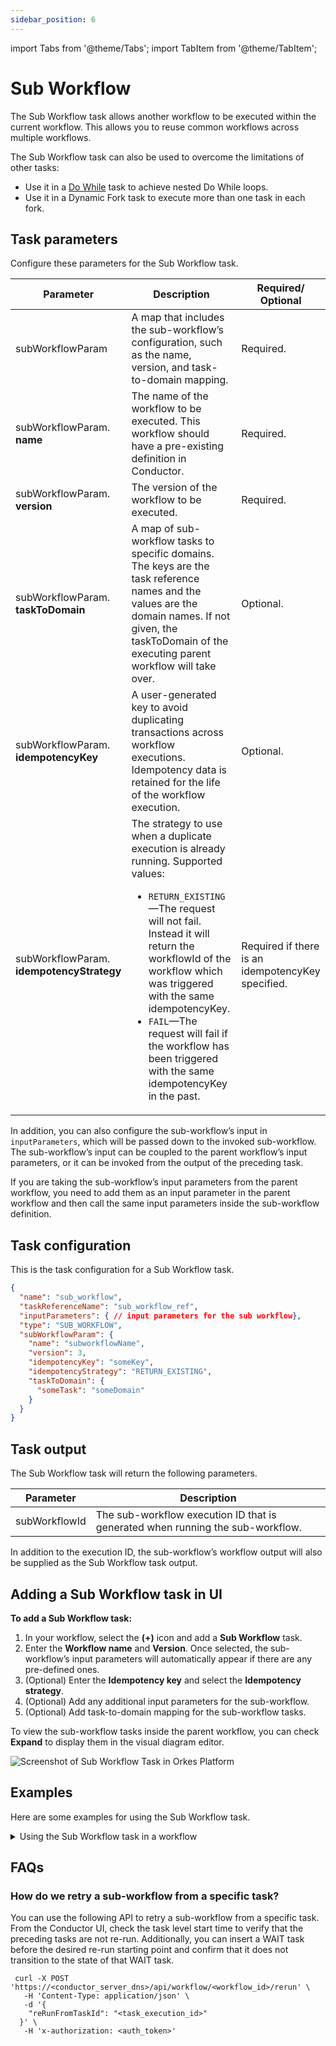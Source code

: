 ```yaml
---
sidebar_position: 6
---
```


import Tabs from '@theme/Tabs';
import TabItem from '@theme/TabItem';

# Sub Workflow

The Sub Workflow task allows another workflow to be executed within the current workflow. This allows you to reuse common workflows across multiple workflows.

The Sub Workflow task can also be used to overcome the limitations of other tasks:
- Use it in a [Do While](./do-while) task to achieve nested Do While loops.
- Use it in a Dynamic Fork task to execute more than one task in each fork.

## Task parameters

Configure these parameters for the Sub Workflow task.

| Parameter     | Description                                                                                                                                                                                                | Required/ Optional |
| ------------- | ---------------------------------------------------------------------------------------------------------------------------------------------------------------------------------------------------------- | ------------- |
| subWorkflowParam | A map that includes the sub-workflow’s configuration, such as the name, version, and task-to-domain mapping. | Required. |
| subWorkflowParam. **name**    | The name of the workflow to be executed. This workflow should have a pre-existing definition in Conductor. | Required. |
| subWorkflowParam. **version**     | The version of the workflow to be executed. | Required. |
| subWorkflowParam. **taskToDomain**     | A map of sub-workflow tasks to specific domains. The keys are the task reference names and the values are the domain names. If not given, the taskToDomain of the executing parent workflow will take over. | Optional. |
| subWorkflowParam. **idempotencyKey**     | A user-generated key to avoid duplicating transactions across workflow executions. Idempotency data is retained for the life of the workflow execution. | Optional. |
| subWorkflowParam. **idempotencyStrategy**     | The strategy to use when a duplicate execution is already running. Supported values:<ul><li>`RETURN_EXISTING`—The request will not fail. Instead it will return the workflowId of the workflow which was triggered with the same idempotencyKey.</li><li>`FAIL`—The request will fail if the workflow has been triggered with the same idempotencyKey in the past.</li></ul> | Required if there is an idempotencyKey specified. |

In addition, you can also configure the sub-workflow’s input in `inputParameters`, which will be passed down to the invoked sub-workflow. The sub-workflow’s input can be coupled to the parent workflow’s input parameters, or it can be invoked from the output of the preceding task.

If you are taking the sub-workflow’s input parameters from the parent workflow, you need to add them as an input parameter in the parent workflow and then call the same input parameters inside the sub-workflow definition.


## Task configuration

This is the task configuration for a Sub Workflow task.

```json
{
  "name": "sub_workflow",
  "taskReferenceName": "sub_workflow_ref",
  "inputParameters": { // input parameters for the sub workflow},
  "type": "SUB_WORKFLOW",
  "subWorkflowParam": {
    "name": "subworkflowName",
    "version": 3,
    "idempotencyKey": "someKey",
    "idempotencyStrategy": "RETURN_EXISTING",
    "taskToDomain": {
      "someTask": "someDomain"
    }
  }
}
```

## Task output
The Sub Workflow task will return the following parameters.


| Parameter     | Description                                                       |
| ------------- | ----------------------------------------------------------------- |
| subWorkflowId | The sub-workflow execution ID that is generated when running the sub-workflow. |
In addition to the execution ID, the sub-workflow’s workflow output will also be supplied as the Sub Workflow task output.

## Adding a Sub Workflow task in UI

**To add a Sub Workflow task:**
1. In your workflow, select the **(+)** icon and add a **Sub Workflow** task.
2. Enter the **Workflow name** and **Version**.
  Once selected, the sub-workflow’s input parameters will automatically appear if there are any pre-defined ones.
3. (Optional) Enter the **Idempotency key** and select the **Idempotency strategy**.
4. (Optional) Add any additional input parameters for the sub-workflow.
5. (Optional) Add task-to-domain mapping for the sub-workflow tasks.

To view the sub-workflow tasks inside the parent workflow, you can check **Expand** to display them in the visual diagram editor.

<p><img src="/content/img/Task-References/sub_workflow_task_reference.png" alt="Screenshot of Sub Workflow Task in Orkes Platform"/></p>


## Examples

Here are some examples for using the Sub Workflow task.

<details><summary>Using the Sub Workflow task in a workflow</summary>
<p>

Let’s say you have a very long workflow, “payment_for_subscription”, which handles the payment for subscriptions as shown below:

<p align="center"><img src="/content/img/payment-sub-workflow-example.jpg" alt="Payment sub workflow" width="100%" height="auto" style={{paddingBottom: 40, paddingTop: 40}} /></p>

To add this “payment_for_subscription” workflow to a larger subscription workflow, it would be possible to copy and paste the workflow JSON definition over. However, whenever the “payment_for_subscription” workflow is updated, it will not be reflected in the workflow where you have added it. A better way to handle this is to call the “payment_for_subscription” workflow as a sub-workflow in the wider subscription workflow so that any updates to this workflow get reflected in all its parent workflows.

You can add this as a sub-workflow in your required workflow whenever a payment flow is to be implemented:


<p align="center"><img src="/content/img/payment-sub-workflow-in-main-workflow.png" alt="Payment workflow as sub-workflow in a subscription flow" width="50%" height="auto" style={{paddingBottom: 40, paddingTop: 40}} /></p>

This is a subscription workflow with multiple instances where payment flow is to be implemented. Here, the previously-created payment workflow is added as sub-workflows.
The above image is a simplified version of the subscription workflow. You can view the entire version in Playground 
[here](https://play.orkes.io/workflowDef/Subscription/).

</p>
</details>

## FAQs

### How do we retry a sub-workflow from a specific task?

You can use the following API to retry a sub-workflow from a specific task. From the Conductor UI, check the task level start time to verify that the preceding tasks are not re-run. Additionally, you can insert a WAIT task before the desired re-run starting point and confirm that it does not transition to the state of that WAIT task.

```shell
 curl -X POST 'https://<conductor_server_dns>/api/workflow/<workflow_id>/rerun' \
   -H 'Content-Type: application/json' \
   -d '{
    "reRunFromTaskId": "<task_execution_id>"
  }' \
   -H 'x-authorization: <auth_token>'
```
